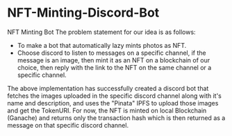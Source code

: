 # NFT-Minting-Discord-Bot
NFT Minting Bot 
The problem statement for our idea is as follows: 
- To make a bot that automatically lazy mints photos as NFT. 
- Choose discord to listen to messages on a specific channel, if the message is an image, then mint it as
an NFT on a blockchain of our choice, then reply with the link to the NFT on the same channel or a specific channel.

The above implementation has successfully created a discord bot that fetches the images uploaded in the specific discord channel along with it's name and description, and uses the "Pinata" IPFS to upload those images and get the TokenURI. 
For now, the NFT is minted on local Blockchain (Ganache) and returns only the transaction hash which is then returned as a message on that specific discord channel. 
